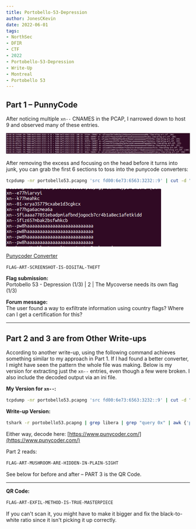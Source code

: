 ```yaml
---
title: Portobello-53-Depression
author: JonesCKevin
date: 2022-06-01
tags:
- NorthSec
- DFIR
- CTF
- 2022
- Portobello-53-Depression
- Write-Up
- Montreal
- Portobello 53
---
```


## Part 1 – PunnyCode

After noticing multiple `xn--` CNAMES in the PCAP, I narrowed down to host 9 and observed many of these entries.

![image](1.png)

After removing the excess and focusing on the head before it turns into junk, you can grab the first 6 sections to toss into the punycode converters:

```bash
tcpdump -nr portobello53.pcapng 'src fd00:6e73:6563:3232::9' | cut -d " " -f 8- | cut -d "." -f -1 | egrep xn-- | head
```

![image](2.png)

[Punycoder Converter](https://www.punycoder.com/)

```txt
FLAG-ART-SCREENSHOT-IS-DIGITAL-THEFT
```

**Flag submission:**  
Portobello 53 - Depression (1/3) | 2 | The Mycoverse needs its own flag (1/3)

**Forum message:**  
The user found a way to exfiltrate information using country flags? Where can I get a certification for this?

---

## Part 2 and 3 are from Other Write-ups

According to another write-up, using the following command achieves something similar to my approach in Part 1. If I had found a better converter, I might have seen the pattern the whole file was making. Below is my version for extracting just the `xn--` entries, even though a few were broken. I also include the decoded output via an ini file.

**My Version for `xn--`:**

```bash
tcpdump -nr portobello53.pcapng 'src fd00:6e73:6563:3232::9' | cut -d " " -f 8- | cut -d "." -f -1 | egrep "xn--" > punycode.log
```

**Write-up Version:**

```bash
tshark -r portobello53.pcapng | grep libera | grep "query 0x" | awk {'print $12'}
```

Either way, decode here: [https://www.punycoder.com/](https://www.punycoder.com/)

Part 2 reads:

```txt
FLAG-ART-MUSHROOM-ARE-HIDDEN-IN-PLAIN-SIGHT
```

See below for before and after – PART 3 is the QR Code.

---

**QR Code:**  

```txt
FLAG-ART-EXFIL-METHOD-IS-TRUE-MASTERPIECE
```

If you can't scan it, you might have to make it bigger and fix the black-to-white ratio since it isn't picking it up correctly.
